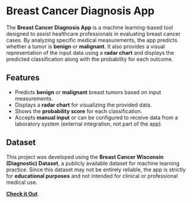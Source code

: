 # Breast Cancer Diagnosis App

The **Breast Cancer Diagnosis App** is a machine learning-based tool designed to assist healthcare professionals in 
evaluating breast cancer cases. By analyzing specific medical measurements, the app predicts whether a tumor
is **benign** or **malignant**. It also provides a visual representation of the input data using a
**radar chart** and displays the predicted classification along with the probability for each outcome.

## Features
- Predicts **benign** or **malignant** breast tumors based on input measurements.
- Displays a **radar chart** for visualizing the provided data.
- Shows the **probability score** for each classification.
- Accepts **manual input** or can be configured to receive data from a laboratory system (external integration, not part of the app).

## Dataset
This project was developed using the **Breast Cancer Wisconsin (Diagnostic) Dataset**, a publicly available dataset for machine learning practice. Since this dataset may not be entirely reliable, the app is strictly for **educational purposes** and not intended for clinical or professional medical use.

**[Check it Out](https://breastcancer-pred.streamlit.app)**.
